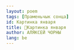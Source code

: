 ```yaml
---
layout: poem
tags: [Праменьчык сонца]
id: Картинка января
title: 🚧Картинка января
author: АЛЯКСЕЙ ЧОРНЫ
lang: be
---
```



